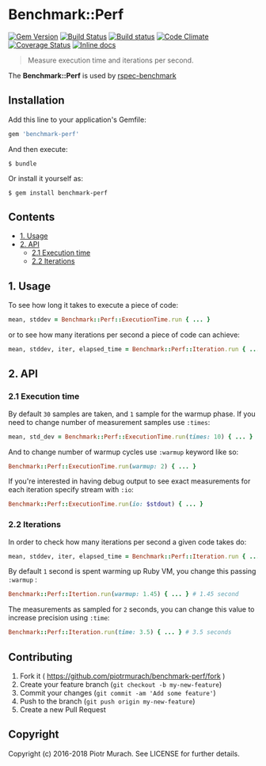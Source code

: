 # Benchmark::Perf

[![Gem Version](https://badge.fury.io/rb/benchmark-perf.svg)][gem]
[![Build Status](https://secure.travis-ci.org/piotrmurach/benchmark-perf.svg?branch=master)][travis]
[![Build status](https://ci.appveyor.com/api/projects/status/wv37qw3x5l9km5kl?svg=true)][appveyor]
[![Code Climate](https://codeclimate.com/github/piotrmurach/benchmark-perf/badges/gpa.svg)][codeclimate]
[![Coverage Status](https://coveralls.io/repos/github/piotrmurach/benchmark-perf/badge.svg?branch=master)][coverage]
[![Inline docs](http://inch-ci.org/github/piotrmurach/benchmark-perf.svg?branch=master)][inchpages]

[gem]: http://badge.fury.io/rb/benchmark-perf
[travis]: http://travis-ci.org/piotrmurach/benchmark-perf
[appveyor]: https://ci.appveyor.com/project/piotrmurach/benchmark-perf
[codeclimate]: https://codeclimate.com/github/piotrmurach/benchmark-perf
[coverage]: https://coveralls.io/github/piotrmurach/benchmark-perf?branch=master
[inchpages]: http://inch-ci.org/github/piotrmurach/benchmark-perf

> Measure execution time and iterations per second.

The **Benchmark::Perf** is used by [rspec-benchmark](https://github.com/piotrmurach/rspec-benchmark)

## Installation

Add this line to your application's Gemfile:

```ruby
gem 'benchmark-perf'
```

And then execute:

    $ bundle

Or install it yourself as:

    $ gem install benchmark-perf

## Contents

* [1. Usage](#1-usage)
* [2. API](#2-api)
  * [2.1 Execution time](#21-execution-time)
  * [2.2 Iterations](#22-iterations)

## 1. Usage

To see how long it takes to execute a piece of code:

```ruby
mean, stddev = Benchmark::Perf::ExecutionTime.run { ... }
```

or to see how many iterations per second a piece of code can achieve:

```ruby
mean, stddev, iter, elapsed_time = Benchmark::Perf::Iteration.run { ... }
```

## 2. API

### 2.1 Execution time

By default `30` samples are taken, and `1` sample for the warmup phase. If you need to change number of measurement samples use `:times`:

```ruby
mean, std_dev = Benchmark::Perf::ExecutionTime.run(times: 10) { ... }
```

And to change number of warmup cycles use `:warmup` keyword like so:

```ruby
Benchmark::Perf::ExecutionTime.run(warmup: 2) { ... }
```

If you're interested in having debug output to see exact measurements for each iteration specify stream with `:io`:

```ruby
Benchmark::Perf::ExecutionTime.run(io: $stdout) { ... }
```

### 2.2 Iterations

In order to check how many iterations per second a given code takes do:

```ruby
mean, stddev, iter, elapsed_time = Benchmark::Perf::Iteration.run { ... }
```

By default `1` second is spent warming up Ruby VM, you change this passing `:warmup` :

```ruby
Benchmark::Perf::Itertion.run(warmup: 1.45) { ... } # 1.45 second
```

The measurements as sampled for `2` seconds, you can change this value to increase precision using `:time`:

```ruby
Benchmark::Perf::Iteration.run(time: 3.5) { ... } # 3.5 seconds
```

## Contributing

1. Fork it ( https://github.com/piotrmurach/benchmark-perf/fork )
2. Create your feature branch (`git checkout -b my-new-feature`)
3. Commit your changes (`git commit -am 'Add some feature'`)
4. Push to the branch (`git push origin my-new-feature`)
5. Create a new Pull Request

## Copyright

Copyright (c) 2016-2018 Piotr Murach. See LICENSE for further details.
